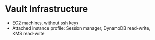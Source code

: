 # Vault Infrastructure

- EC2 machines, without ssh keys
- Attached instance profile: Session manager, DynamoDB read-write, KMS read-write